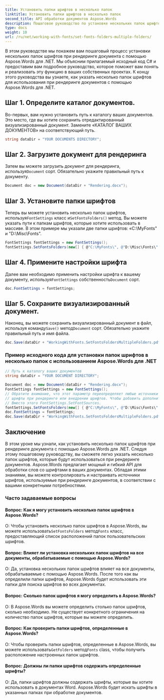 ```yaml
---
title: Установить папки шрифтов в несколько папок
linktitle: Установить папки шрифтов в несколько папок
second_title: API обработки документов Aspose.Words
description: Пошаговое руководство по установке нескольких папок шрифтов при рендеринге документа с помощью Aspose.Words для .NET.
type: docs
weight: 10
url: /ru/net/working-with-fonts/set-fonts-folders-multiple-folders/
---
```


В этом руководстве мы покажем вам пошаговый процесс установки нескольких папок шрифтов при рендеринге документа с помощью Aspose.Words для .NET. Мы объясним прилагаемый исходный код C# и предоставим вам подробное руководство, которое поможет вам понять и реализовать эту функцию в ваших собственных проектах. К концу этого руководства вы узнаете, как указать несколько папок шрифтов для использования при рендеринге документов с помощью Aspose.Words для .NET.

## Шаг 1. Определите каталог документов.
Во-первых, вам нужно установить путь к каталогу ваших документов. Это место, где вы хотите сохранить отредактированный визуализированный документ. Замените «КАТАЛОГ ВАШИХ ДОКУМЕНТОВ» на соответствующий путь.

```csharp
string dataDir = "YOUR DOCUMENTS DIRECTORY";
```

## Шаг 2. Загрузите документ для рендеринга
 Затем вы можете загрузить документ для рендеринга, используя`Document` сорт. Обязательно укажите правильный путь к документу.

```csharp
Document doc = new Document(dataDir + "Rendering.docx");
```

## Шаг 3. Установите папки шрифтов
 Теперь вы можете установить несколько папок шрифтов, используя`FontSettings` класс и`SetFontsFolders()` метод. Вы можете указать пути к папкам шрифтов, которые хотите использовать в массиве. В этом примере мы указали две папки шрифтов: «C:\MyFonts\" и "D:\Misc\Fonts\".

```csharp
FontSettings fontSettings = new FontSettings();
fontSettings.SetFontsFolders(new[] { @"C:\MyFonts\", @"D:\Misc\Fonts\" }, true);
```

## Шаг 4. Примените настройки шрифта
 Далее вам необходимо применить настройки шрифта к вашему документу, используя`FontSettings` собственность`Document` сорт.

```csharp
doc.FontSettings = fontSettings;
```

## Шаг 5. Сохраните визуализированный документ.
 Наконец, вы можете сохранить визуализированный документ в файл, используя команду`Save()` метод`Document` сорт. Обязательно укажите правильный путь и имя файла.

```csharp
doc.Save(dataDir + "WorkingWithFonts.SetFontsFoldersMultipleFolders.pdf");
```

### Пример исходного кода для установки папок шрифтов в несколько папок с использованием Aspose.Words для .NET 

```csharp
// Путь к каталогу ваших документов
string dataDir = "YOUR DOCUMENT DIRECTORY";

Document doc = new Document(dataDir + "Rendering.docx");
FontSettings fontSettings = new FontSettings();
// Обратите внимание, что этот параметр переопределяет любые источники шрифтов по умолчанию, поиск по которым осуществляется по умолчанию. Теперь будут искаться только эти папки
// шрифты при рендеринге или внедрении шрифтов. Чтобы добавить дополнительный источник шрифтов, сохраняя при этом системные источники шрифтов, используйте FontSettings.GetFontSources и
// Вместо этого FontSettings.SetFontSources.
fontSettings.SetFontsFolders(new[] { @"C:\MyFonts\", @"D:\Misc\Fonts\" }, true);
doc.FontSettings = fontSettings;
doc.Save(dataDir + "WorkingWithFonts.SetFontsFoldersMultipleFolders.pdf");
```

## Заключение
В этом уроке мы узнали, как установить несколько папок шрифтов при рендеринге документа с помощью Aspose.Words для .NET. Следуя этому пошаговому руководству, вы сможете легко указать несколько папок шрифтов, которые будут использоваться при рендеринге документов. Aspose.Words предлагает мощный и гибкий API для обработки слов со шрифтами в ваших документах. Обладая этими знаниями, вы можете контролировать и настраивать источники шрифтов, используемые при рендеринге документов, в соответствии с вашими конкретными потребностями.

### Часто задаваемые вопросы

#### Вопрос: Как я могу установить несколько папок шрифтов в Aspose.Words?

 О: Чтобы установить несколько папок шрифтов в Aspose.Words, вы можете использовать`SetFontsFolders` метод`Fonts` класс, предоставляющий список расположений папок пользовательских шрифтов.

#### Вопрос: Влияет ли установка нескольких папок шрифтов на все документы, обрабатываемые с помощью Aspose.Words?

О: Да, установка нескольких папок шрифтов влияет на все документы, обрабатываемые с помощью Aspose.Words. После того как вы определили папки шрифтов, Aspose.Words будет использовать эти папки для поиска шрифтов во всех документах.

#### Вопрос: Сколько папок шрифтов я могу определить в Aspose.Words?

О: В Aspose.Words вы можете определить столько папок шрифтов, сколько необходимо. Не существует конкретного ограничения на количество папок шрифтов, которые вы можете определить.

#### Вопрос: Как проверить папки шрифтов, определенные в Aspose.Words?

 О: Чтобы проверить папки шрифтов, определенные в Aspose.Words, вы можете использовать`GetFolders` метод`Fonts` class, чтобы получить расположение настроенных папок шрифтов.

#### Вопрос: Должны ли папки шрифтов содержать определенные шрифты?

О: Да, папки шрифтов должны содержать шрифты, которые вы хотите использовать в документах Word. Aspose.Words будет искать шрифты в указанных папках при обработке документов.